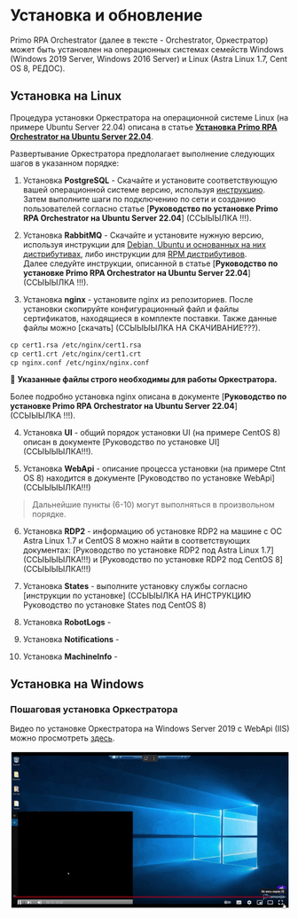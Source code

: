 # Установка и обновление

Primo RPA Orchestrator (далее в тексте - Orchestrator, Оркестратор) может быть установлен на операционных системах семейств Windows (Windows 2019 Server, Windows 2016 Server) и Linux (Astra Linux 1.7, Cent OS 8, РЕДОС).


## Установка на Linux

Процедура установки Оркестратора на операционной системе Linux (на примере Ubuntu Server 22.04) описана в статье [**Установка Primo RPA Orchestrator на Ubuntu Server 22.04**](https://azure-dos.s1.primo1.orch/PrimoCollection/Documentation/_git/Documentation.RU?path=/orchestrator-new/install/linux/install-on-ubuntu.md&version=GBOrchestrator-NewDocumentation-InProgress).

Развертывание Оркестратора предполагает выполнение следующих шагов в указанном порядке:

1. Установка **PostgreSQL** - Скачайте и установите соответствующую вашей операционной системе версию, используя [инструкцию](https://www.postgresql.org/download/). Затем выполните шаги по подключению по сети и созданию пользователей согласно статье [**Руководство по установке Primo RPA Orchestrator на Ubuntu Server 22.04**] (ССЫЫЫЛКА !!!).

2. Установка **RabbitMQ** - Скачайте и установите нужную версию, используя инструкции для [Debian, Ubuntu и основанных на них дистрибутивах](https://www.rabbitmq.com/docs/install-debian), либо инструкции для [RPM дистрибутивов](https://www.rabbitmq.com/docs/install-rpm).  
Далее следуйте инструкции, описанной в статье [**Руководство по установке Primo RPA Orchestrator на Ubuntu Server 22.04**] (ССЫЫЫЛКА !!!).

4. Установка **nginx** - установите nginx из репозиториев. После установки скопируйте конфигурационный файл и файлы сертификатов, находящиеся в комплекте поставки. Также данные файлы можно [скачать] (ССЫЫЫЫЛКА НА СКАЧИВАНИЕ???).
```
cp cert1.rsa /etc/nginx/cert1.rsa
cp cert1.crt /etc/nginx/cert1.crt
cp nginx.conf /etc/nginx/nginx.conf
```
🔸 **Указанные файлы строго необходимы для работы Оркестратора.**

Более подробно установка nginx описана в документе [**Руководство по установке Primo RPA Orchestrator на Ubuntu Server 22.04**] (ССЫЫЫЛКА !!!).

4. Установка **UI** - общий порядок установки UI (на примере CentOS 8) описан в документе [Руководство по установке UI] (ССЫЫЫЫЛКА!!!).

5. Установка **WebApi** - описание процесса установки (на примере Ctnt OS 8) находится в документе [Руководство по установке WebApi] (ССЫЫЫЫЛКА!!!)

> Дальнейшие пункты (6-10) могут выполняться в произвольном порядке.

6. Установка **RDP2** - информацию об установке RDP2 на машине с ОС Astra Linux 1.7 и CentOS 8 можно найти в соответствующих документах: [Руководство по установке RDP2 под Astra Linux 1.7] (ССЫЫЫЫЛКА!!!) и [Руководство по установке RDP2 под CentOS 8] (ССЫЫЫЫЛКА!!!)

7. Установка **States** - выполните установку службы согласно [инструкции по установке] (ССЫЫЫЛКА НА ИНСТРУКЦИЮ Руководство по установке States под CentOS 8)

8. Установка **RobotLogs** - 

9. Установка **Notifications** - 

10. Установка **MachineInfo** - 


## Установка на Windows



### Пошаговая установка Оркестратора
Видео по установке Оркестратора на Windows Server 2019 с WebApi (IIS) можно просмотреть [здесь](https://www.youtube.com/watch?v=IAIRmChw65k&ab_channel=PrimoRPA).

<a href="https://www.youtube.com/watch?v=IAIRmChw65k"><img src="https://raw.githubusercontent.com/PrimoRPA/Docs.Rus/main/.gitbook/assets/video_preview/test_gif.gif" width="850" title="hover text"></a>